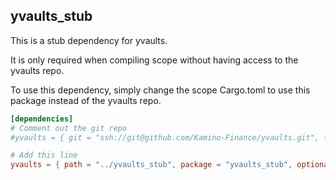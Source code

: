 ## yvaults_stub

This is a stub dependency for yvaults. 

It is only required when compiling scope without having access to the yvaults repo.

To use this dependency, simply change the scope Cargo.toml to use this package instead of the yvaults repo.

```toml
[dependencies]
# Comment out the git repo
#yvaults = { git = "ssh://git@github.com/Kamino-Finance/yvaults.git", features = ["no-entrypoint", "cpi"], optional = true }

# Add this line
yvaults = { path = "../yvaults_stub", package = "yvaults_stub", optional = true }
```
